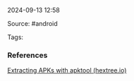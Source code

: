 
2024-09-13 12:58

Source: #android 

Tags: 




### References
[Extracting APKs with apktool (hextree.io)](https://app.hextree.io/courses/reverse-android-apps/working-with-apks-and-apktool/extracting-apks-with-apktool)